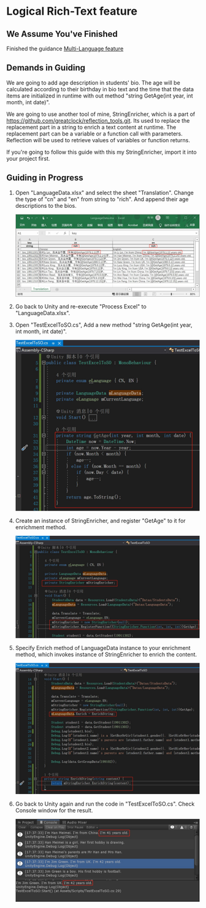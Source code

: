 # Logical Rich-Text feature

## We Assume You've Finished

Finished the guidance [Multi-Language feature](./Guide3E1_EN.md)

## Demands in Guiding

We are going to add age description in students' bio. The age will be calculated according to their birthday in bio text and the time that the data items are initialized in runtime with out method "string GetAge(int year, int month, int date)".

We are going to use another tool of mine, StringEnricher, which is a part of https://github.com/greatclock/reflection_tools.git. Its used to replace the replacement part in a string to enrich a text content at runtime. The replacement part can be a variable or a function call with parameters. Reflection will be used to retrieve values of variables or function returns.

If you're going to follow this guide with this my StringEnricher, import it into your project first.

## Guiding in Progress

1. Open "LanguageData.xlsx" and select the sheet "Translation". Change the type of "cn" and "en" from string to "rich". And append their age descriptions to the bios.
   
   ![](./.images/img3.2-1.jpg)

2. Go back to Unity and re-execute "Process Excel" to "LanguageData.xlsx".

3. Open "TestExcelToSO.cs", Add a new method "string GetAge(int year, int month, int date)".
   
   ![](./.images/img3.2-2.jpg)

4. Create an instance of StringEnricher, and register "GetAge" to it for enrichment method.
   
   ![](./.images/img3.2-3.jpg)

5. Specify Enrich method of LanguageData instance to your enrichment method, which invokes instance of StringEnricher to enrich the content.
   
   ![](./.images/img3.2-4.jpg)

6. Go back to Unity again and run the code in "TestExcelToSO.cs". Check Console window for the result.
   
   ![](./.images/img3.2-5.jpg)